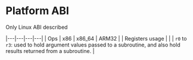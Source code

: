 # Platform ABI

Only Linux ABI described

|---|---|---|---|
| Ops | x86 | x86_64 | ARM32 |
| Registers usage | | | `r0` to `r3`: used to hold argument values passed to a subroutine, and also hold results returned from a subroutine.
 |
